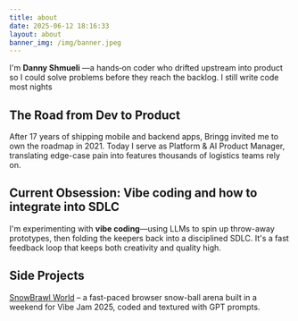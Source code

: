 ```yaml
---
title: about
date: 2025-06-12 18:16:33
layout: about
banner_img: /img/banner.jpeg
---
```


I'm **Danny Shmueli** —a hands‑on coder who drifted upstream into product so I could solve problems before they reach the backlog. I still write code most nights

## The Road from Dev to Product
After 17 years of shipping mobile and backend apps, Bringg invited me to own the roadmap in 2021. Today I serve as Platform & AI Product Manager, translating edge-case pain into features thousands of logistics teams rely on.

## Current Obsession: Vibe coding and how to integrate into SDLC
I'm experimenting with **vibe coding**—using LLMs to spin up throw-away prototypes, then folding the keepers back into a disciplined SDLC. It's a fast feedback loop that keeps both creativity and quality high.

## Side Projects
[SnowBrawl World](https://snowbrawl.world) – a fast-paced browser snow-ball arena built in a weekend for Vibe Jam 2025, coded and textured with GPT prompts.
